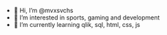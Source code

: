 - 👋 Hi, I’m @mvxsvchs
- 👀 I’m interested in sports, gaming and development
- 🌱 I’m currently learning qlik, sql, html, css, js

<!---
mvxsvchs/mvxsvchs is a ✨ special ✨ repository because its `README.md` (this file) appears on your GitHub profile.
You can click the Preview link to take a look at your changes.
--->
